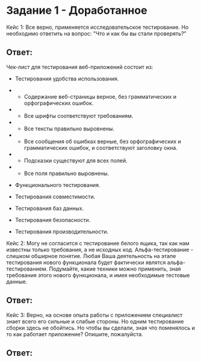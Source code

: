 # Задание 1 - Доработанное

Кейс 1: Все верно, применяется исследовательское тестирование. 
Но необходимо ответить на вопрос: "Что и как бы вы стали проверять?"
## Ответ:
Чек-лист для тестирования веб-приложений состоит из:
- Тестирования удобства использования.
- - Содержание веб-страницы верное, без грамматических и орфографических ошибок.
- - Все шрифты соответствуют требованиям.
- - Все тексты правильно выровнены.
- - Все сообщения об ошибках верные, без орфографических и грамматических ошибок, и соответствуют заголовку окна.
- - Подсказки существуют для всех полей.
- - Все поля правильно выровнены.

- Функционального тестирования.


- Тестирования совместимости.


- Тестирования баз данных.


- Тестирования безопасности.


- Тестирования производительности.




Кейс 2: Могу не согласится с тестирование белого ящика, так как нам известны только требования, а не исходных код. Альфа-тестирование - слишком обширное понятие. Любая Ваша деятельность на этапе тестирования нового функционала будет фактически являтся альфа-тестированием. Подумайте, какие техники можно применить, зная требования этого нового функционала, и имея необходимые тестовые данные.
## Ответ:

Кейс 3: Верно, на основе опыта работы с приложением специалист знает всего его сильные и слабые стороны. Но одним тестирование сборки здесь не обойтись. 
Но чтобы вы сделали, зная что поменялось и то как работает приложение? Опишите, пожалуйста.
## Ответ:
